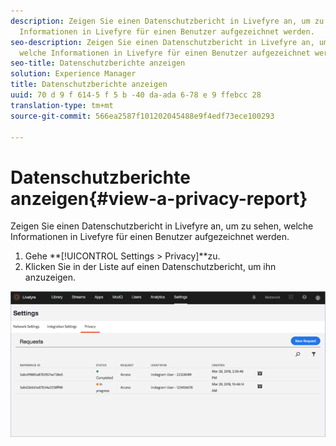 ```yaml
---
description: Zeigen Sie einen Datenschutzbericht in Livefyre an, um zu sehen, welche
  Informationen in Livefyre für einen Benutzer aufgezeichnet werden.
seo-description: Zeigen Sie einen Datenschutzbericht in Livefyre an, um zu sehen,
  welche Informationen in Livefyre für einen Benutzer aufgezeichnet werden.
seo-title: Datenschutzberichte anzeigen
solution: Experience Manager
title: Datenschutzberichte anzeigen
uuid: 70 d 9 f 614-5 f 5 b -40 da-ada 6-78 e 9 ffebcc 28
translation-type: tm+mt
source-git-commit: 566ea2587f101202045488e9f4edf73ece100293

---
```



# Datenschutzberichte anzeigen{#view-a-privacy-report}

Zeigen Sie einen Datenschutzbericht in Livefyre an, um zu sehen, welche Informationen in Livefyre für einen Benutzer aufgezeichnet werden.

1. Gehe **[!UICONTROL Settings > Privacy]**zu.
1. Klicken Sie in der Liste auf einen Datenschutzbericht, um ihn anzuzeigen.

![](assets/privacypage5.png)

